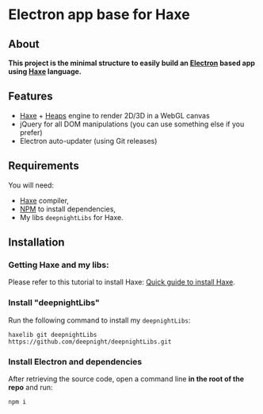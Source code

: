 # Electron app base for Haxe

## About

**This project is the minimal structure to easily build an [Electron](https://www.electronjs.org/) based app using [Haxe](https://haxe.org) language.**

## Features
 - [Haxe](https://haxe.org) + [Heaps](https://heaps.io) engine to render 2D/3D in a WebGL canvas
 - jQuery for all DOM manipulations (you can use something else if you prefer)
 - Electron auto-updater (using Git releases)

## Requirements

You will need:
 - [Haxe](https://haxe.org) compiler,
 - [NPM](https://www.npmjs.com/) to install dependencies,
 - My libs `deepnightLibs` for Haxe.

## Installation

### Getting Haxe and my libs:

Please refer to this tutorial to install Haxe: [Quick guide to install Haxe](https://deepnight.net/tutorial/a-quick-guide-to-installing-haxe/).

### Install "deepnightLibs"

Run the following command to install my `deepnightLibs`:
```
haxelib git deepnightLibs https://github.com/deepnight/deepnightLibs.git
```

### Install Electron and dependencies

After retrieving the source code, open a command line **in the root of the repo** and run:

```
npm i
```
